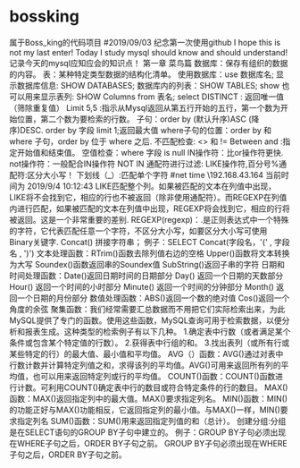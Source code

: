 # bossking
属于Boss_king的代码项目
#2019/09/03 纪念第一次使用github 
I hope this is not my last enter!
Today I study mysql should know and should understand!
记录今天的mysql应知应会的知识点！
第一章 菜鸟篇
 数据库：保存有组织的数据的内容。
 表：某种特定类型数据的结构化清单。
 使用数据库：use 数据库名;
 显示数据库信息: SHOW DATABASES;
 数据库内的列表：SHOW TABLES;
 show 也可以用来显示表列: SHOW Columns from 表名;
 select DISTINCT : 返回唯一值（筛除重复值）
 Limit 5,5 :指示从Mysql返回从第五行开始的五行，第一个数为开始位置，第二个数为要检索的行数。
 子句：order by (默认升序)ASC (降序)DESC.
 order by 字段 limit 1;返回最大值
 where子句的位置：order by 和 where 子句，order by 位于 where 之后.
 不匹配检查: <> 和 !=
 Between and :指定开始值和结束值。
 空值检查：where 字段 is null
 IN操作符：比or操作符更快.
 not操作符：一般配合IN操作符 NOT IN
 通配符进行过滤: LIKE操作符,百分号%通配符:区分大小写！
 下划线（_）:匹配单个字符
 #net time \\192.168.43.164 当前时间为 2019/9/4 10:12:43
 LIKE匹配整个列。如果被匹配的文本在列值中出现，LIKE将不会找到它，相应的行也不被返回（除非使用通配符）。而REGEXP在列值内进行匹配，如果被匹配的文本在列值中出现，REGEXP将会找到它，相应的行将被返回。这是一个非常重要的差别.
 REGEXP(regexp)：.是正则表达式中一个特殊的字符，它代表匹配任意一个字符，不区分大小写，如要区分大小写可使用Binary关键字.
 Concat() 拼接字符串；
 例子：SELECT Concat(字段名，'(' , 字段名 , ')')
 文本处理函数：RTrim()函数去除列值右边的空格
              Upper()函数将文本转换为大写
              Soundex()函数返回串的Soundex值
              SubString()返回子串的字符
 日期和时间处理函数：Date()返回日期时间的日期部分
                   Day() 返回一个日期的天数部分
                   Hour() 返回一个时间的小时部分
                   Minute() 返回一个时间的分钟部分
                   Month() 返回一个日期的月份部分
 数值处理函数：ABS()返回一个数的绝对值
              Cos()返回一个角度的余弦
 聚集函数：我们经常需要汇总数据而不用把它们实际检索出来，为此MySQL提供了专门的函数。使用这些函数，MySQL查询可用于检索数据，以便分析和报表生成。这种类型的检索例子有以下几种。
            1.确定表中行数（或者满足某个条件或包含某个特定值的行数）。
            2.获得表中行组的和。
            3.找出表列（或所有行或某些特定的行）的最大值、最小值和平均值。
            AVG（）函数：AVG()通过对表中行数计数并计算特定列值之和，求得该列的平均值。AVG()可用来返回所有列的平均值，也可以用来返回特定列或行的平均值。
            COUNT()函数：COUNT()函数进行计数。可利用COUNT()确定表中行的数目或符合特定条件的行的数目。
            MAX()函数：MAX()返回指定列中的最大值。MAX()要求指定列名。
            MIN()函数：MIN()的功能正好与MAX()功能相反，它返回指定列的最小值。与MAX()一样，MIN()要求指定列名
            SUM()函数：SUM()用来返回指定列值的和（总计）。
创建分组:分组是在SELECT语句的GROUP BY子句中建立的。
例子：GROUP BY子句必须出现在WHERE子句之后，ORDER BY子句之前。
GROUP BY子句必须出现在WHERE子句之后，ORDER BY子句之前。
